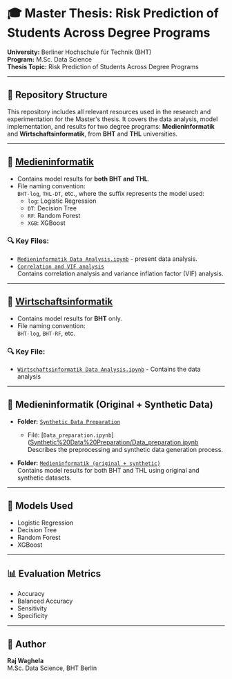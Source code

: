 # 🎓 Master Thesis: Risk Prediction of Students Across Degree Programs

**University:** Berliner Hochschule für Technik (BHT)  
**Program:** M.Sc. Data Science  
**Thesis Topic:** Risk Prediction of Students Across Degree Programs

---

## 📂 Repository Structure

This repository includes all relevant resources used in the research and experimentation for the Master's thesis. It covers the data analysis, model implementation, and results for two degree programs: **Medieninformatik** and **Wirtschaftsinformatik**, from **BHT** and **THL** universities.

---

## 📘 [Medieninformatik](https://github.com/Rajwaghela369/Master-Thesis---Risk-Prediction-of-Students-Across-Degree-Programs/tree/e7698fcde3b6a9cebb64f95b2d3d158acf773d6a/Medieninformatik)

- Contains model results for **both BHT and THL**.
- File naming convention:  
  `BHT-log`, `THL-DT`, etc., where the suffix represents the model used:  
  - `log`: Logistic Regression  
  - `DT`: Decision Tree  
  - `RF`: Random Forest  
  - `XGB`: XGBoost  

### 🔍 Key Files:
- [`Medieninformatik Data Analysis.ipynb`](https://github.com/Rajwaghela369/Master-Thesis---Risk-Prediction-of-Students-Across-Degree-Programs/tree/e7698fcde3b6a9cebb64f95b2d3d158acf773d6a/Analysis)  - present data analysis.
- [`Correlation and VIF analysis`](https://github.com/Rajwaghela369/Master-Thesis---Risk-Prediction-of-Students-Across-Degree-Programs/tree/e7698fcde3b6a9cebb64f95b2d3d158acf773d6a/Correlation%20and%20VIF%20analysis)  
  Contains correlation analysis and variance inflation factor (VIF) analysis.

---

## 📗 [Wirtschaftsinformatik](https://github.com/Rajwaghela369/Master-Thesis---Risk-Prediction-of-Students-Across-Degree-Programs/tree/e7698fcde3b6a9cebb64f95b2d3d158acf773d6a/Writschaftsinformatik)

- Contains model results for **BHT** only.
- File naming convention:  
  `BHT-log`, `BHT-RF`, etc.

### 🔍 Key File:
- [`Wirtschaftsinformatik Data Analysis.ipynb`](https://github.com/Rajwaghela369/Master-Thesis---Risk-Prediction-of-Students-Across-Degree-Programs/blob/e7698fcde3b6a9cebb64f95b2d3d158acf773d6a/Writschaftsinformatik/Writschaftsinformatik%20Data%20analysis.ipynb) - Contains the data analysis

---

## 🧪 Medieninformatik (Original + Synthetic Data)

- **Folder:** [`Synthetic Data Preparation`](https://github.com/Rajwaghela369/Master-Thesis---Risk-Prediction-of-Students-Across-Degree-Programs/tree/e7698fcde3b6a9cebb64f95b2d3d158acf773d6a/Synthetic%20Data%20Preparation)  
  - File: [`Data_preparation.ipynb`]([Synthetic%20Data%20Preparation/Data_preparation.ipynb](https://github.com/Rajwaghela369/Master-Thesis---Risk-Prediction-of-Students-Across-Degree-Programs/tree/e7698fcde3b6a9cebb64f95b2d3d158acf773d6a/Synthetic%20Data%20Preparation)
    Describes the preprocessing and synthetic data generation process.

- **Folder:** [`Medieninformatik (original + synthetic)`](https://github.com/Rajwaghela369/Master-Thesis---Risk-Prediction-of-Students-Across-Degree-Programs/tree/e7698fcde3b6a9cebb64f95b2d3d158acf773d6a/Medieninformatik%20(orginal%20%2B%20synthetic))  
  Contains model results for both BHT and THL using original and synthetic datasets.

---

## 🧠 Models Used

- Logistic Regression
- Decision Tree
- Random Forest
- XGBoost

---

## 📊 Evaluation Metrics

- Accuracy
- Balanced Accuracy
- Sensitivity 
- Specificity

---

## 👤 Author

**Raj Waghela**  
M.Sc. Data Science, BHT Berlin  

